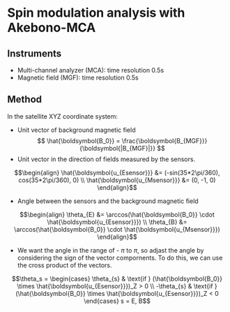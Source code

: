# Spin modulation analysis with Akebono-MCA

## Instruments
- Multi-channel analyzer (MCA): time resolution 0.5s
- Magnetic field (MGF): time resolution 0.5s

## Method
In the satellite XYZ coordinate system:
- Unit vector of background magnetic field
$$ \hat{\boldsymbol{B_0}} = \frac{\boldsymbol{B_{MGF}}}{\boldsymbol{|B_{MGF}|}} $$
- Unit vector in the direction of fields measured by the sensors.
```math
\begin{align}
\hat{\boldsymbol{u_{Esensor}}} &= (-sin(35*2\pi/360), cos(35*2\pi/360), 0) \\
\hat{\boldsymbol{u_{Msensor}}} &= (0, -1, 0)
\end{align}
```
- Angle between the sensors and the background magnetic field
```math
\begin{align}
\theta_{E} &= \arccos(\hat{\boldsymbol{B_0}} \cdot \hat{\boldsymbol{u_{Esensor}}}) \\
\theta_{B} &= \arccos(\hat{\boldsymbol{B_0}} \cdot \hat{\boldsymbol{u_{Msensor}}})
\end{align}
```
- We want the angle in the range of - $\pi$ to $\pi$, so adjast the angle by considering the sign of the vector compornents. To do this, we can use the cross product of the vectors.
```math
\theta_s = 
\begin{cases}
\theta_{s} & \text{if } (\hat{\boldsymbol{B_0}} \times \hat{\boldsymbol{u_{Esensor}}})_Z > 0 \\
-\theta_{s} & \text{if } (\hat{\boldsymbol{B_0}} \times \hat{\boldsymbol{u_{Esensor}}})_Z < 0
\end{cases}
s = E, B
```
